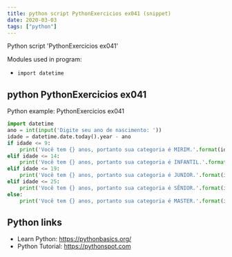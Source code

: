 ```yaml
---
title: python script PythonExercicios ex041 (snippet)
date: 2020-03-03
tags: ["python"]
---
```

Python script 'PythonExercicios ex041'


Modules used in program: 
* `import datetime`

## python PythonExercicios ex041

Python example: PythonExercicios ex041

```python
import datetime
ano = int(input('Digite seu ano de nascimento: '))
idade = datetime.date.today().year - ano
if idade <= 9:
    print('Você tem {} anos, portanto sua categoria é MIRIM.'.format(idade))
elif idade <= 14:
    print('Você tem {} anos, portanto sua categoria é INFANTIL.'.format(idade))
elif idade <= 19:
    print('Você tem {} anos, portanto sua categoria é JUNIOR.'.format(idade))
elif idade <= 25:
    print('Você tem {} anos, portanto sua categoria é SÊNIOR.'.format(idade))
else:
    print('Você tem {} anos, portanto sua categoria é MASTER.'.format(idade))

```

## Python links

- Learn Python: https://pythonbasics.org/
- Python Tutorial: https://pythonspot.com

